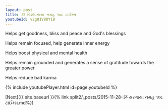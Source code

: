 ```yaml
---
layout: post
title: ૐ વિશોધનાયા નમહ ૧૦૮ ટાઈમ્સ
youtubeId: v2gO1V8UY18
---
```

 
 
Helps get goodness, bliss and peace and God's blessings
 
Helps remain focused, help generate inner energy 
 
Helps boost physical and mental health 
 
Helps remain grounded and generates a sense of gratitude towards the greater power 
 
Helps reduce bad karma
 
 
 
 


{% include youtubePlayer.html id=page.youtubeId %}
 
[Next]({{ site.baseurl }}{% link  split2/_posts/2015-11-28-ૐ સરગાયા નમહ ૧૦૮ ટાઈમ્સ.md%})
 

